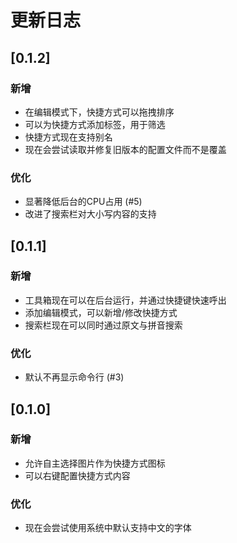 # 更新日志

## [0.1.2]
### 新增
- 在编辑模式下，快捷方式可以拖拽排序
- 可以为快捷方式添加标签，用于筛选
- 快捷方式现在支持别名
- 现在会尝试读取并修复旧版本的配置文件而不是覆盖
### 优化
- 显著降低后台的CPU占用 (#5)
- 改进了搜索栏对大小写内容的支持

## [0.1.1]
### 新增
- 工具箱现在可以在后台运行，并通过快捷键快速呼出
- 添加编辑模式，可以新增/修改快捷方式
- 搜索栏现在可以同时通过原文与拼音搜索
### 优化
- 默认不再显示命令行 (#3)

## [0.1.0]
### 新增
- 允许自主选择图片作为快捷方式图标
- 可以右键配置快捷方式内容
### 优化
- 现在会尝试使用系统中默认支持中文的字体
